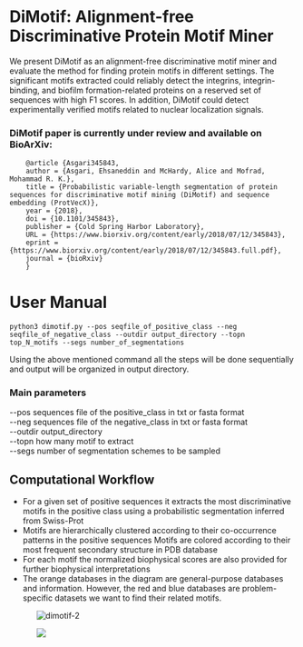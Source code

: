 # DiMotif: Alignment-free Discriminative Protein Motif Miner

We present DiMotif as an alignment-free discriminative motif miner and evaluate the method for finding protein motifs in different settings. The significant motifs extracted could reliably detect the integrins, integrin-binding, and biofilm formation-related proteins on a reserved set of sequences with high F1 scores. In addition, DiMotif could detect experimentally verified motifs related to nuclear localization signals.


### DiMotif paper is currently under review and available on BioArXiv:
```
    @article {Asgari345843,
    author = {Asgari, Ehsaneddin and McHardy, Alice and Mofrad, Mohammad R. K.},
    title = {Probabilistic variable-length segmentation of protein sequences for discriminative motif mining (DiMotif) and sequence embedding (ProtVecX)},
    year = {2018},
    doi = {10.1101/345843},
    publisher = {Cold Spring Harbor Laboratory},
    URL = {https://www.biorxiv.org/content/early/2018/07/12/345843},
    eprint = {https://www.biorxiv.org/content/early/2018/07/12/345843.full.pdf},
    journal = {bioRxiv}
    }
```


<h1> User Manual </h1>

```
python3 dimotif.py --pos seqfile_of_positive_class --neg seqfile_of_negative_class --outdir output_directory --topn top_N_motifs --segs number_of_segmentations
```

Using the above mentioned command all the steps will be done sequentially and output will be organized in output directory.

<h3> Main parameters</h3>

--pos sequences file of the positive_class in txt or fasta format<br/>
--neg sequences file of the negative_class in txt or fasta format<br/>
--outdir output_directory <br/>
--topn how many motif to extract<br/>
--segs number of segmentation schemes to be sampled<br/>

## Computational Workflow

<ul>
<li>For a given set of positive sequences it extracts the most discriminative motifs in the positive class using a probabilistic segmentation inferred from Swiss-Prot</li>
<li>Motifs are hierarchically clustered according to their co-occurrence patterns in the positive sequences
Motifs are colored according to their most frequent secondary structure in PDB database</li>
<li>For each motif the normalized biophysical scores are also provided for further biophysical interpretations</li>
<li>The orange databases in the diagram are general-purpose databases and information. However, the red and blue databases are problem-specific datasets we want to find their related motifs.</li>
<ul>

![dimotif-2](https://user-images.githubusercontent.com/8551117/45029857-4d8db080-b04a-11e8-8e43-e42399c88217.png)


<img src='https://llp.berkeley.edu/wp-content/uploads/2018/07/Screen-Shot-2018-07-21-at-6.07.10-AM-1024x499.png'/>


